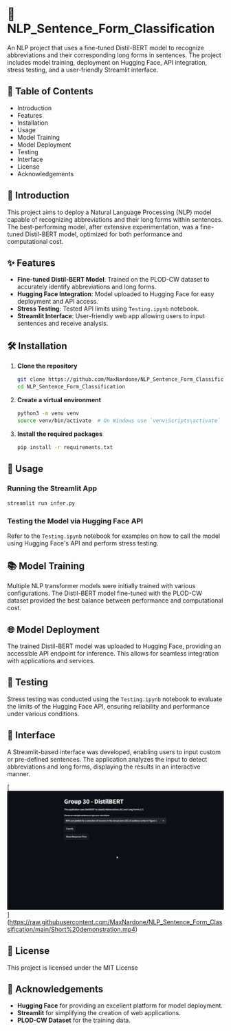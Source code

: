 # 🚀 NLP_Sentence_Form_Classification

An NLP project that uses a fine-tuned Distil-BERT model to recognize abbreviations and their corresponding long forms in sentences. The project includes model training, deployment on Hugging Face, API integration, stress testing, and a user-friendly Streamlit interface.

## 📖 Table of Contents

- Introduction
- Features
- Installation
- Usage
- Model Training
- Model Deployment
- Testing
- Interface
- License
- Acknowledgements

## 🌟 Introduction

This project aims to deploy a Natural Language Processing (NLP) model capable of recognizing abbreviations and their long forms within sentences. The best-performing model, after extensive experimentation, was a fine-tuned Distil-BERT model, optimized for both performance and computational cost.

## ✨ Features

- **Fine-tuned Distil-BERT Model**: Trained on the PLOD-CW dataset to accurately identify abbreviations and long forms.
- **Hugging Face Integration**: Model uploaded to Hugging Face for easy deployment and API access.
- **Stress Testing**: Tested API limits using `Testing.ipynb` notebook.
- **Streamlit Interface**: User-friendly web app allowing users to input sentences and receive analysis.
  
## 🛠️ Installation

1. **Clone the repository**

   ```bash
   git clone https://github.com/MaxNardone/NLP_Sentence_Form_Classification.git
   cd NLP_Sentence_Form_Classification
   ```
2. **Create a virtual environment**

   ```bash
   python3 -m venv venv
   source venv/bin/activate  # On Windows use `venv\Scripts\activate`
   ```

3. **Install the required packages**

   ```bash
   pip install -r requirements.txt
   ```

## 🚀 Usage

### Running the Streamlit App

```bash
streamlit run infer.py
```

### Testing the Model via Hugging Face API

Refer to the `Testing.ipynb` notebook for examples on how to call the model using Hugging Face's API and perform stress testing.

## 📚 Model Training

Multiple NLP transformer models were initially trained with various configurations. The Distil-BERT model fine-tuned with the PLOD-CW dataset provided the best balance between performance and computational cost.

## 🌐 Model Deployment

The trained Distil-BERT model was uploaded to Hugging Face, providing an accessible API endpoint for inference. This allows for seamless integration with applications and services.

## 🧪 Testing

Stress testing was conducted using the `Testing.ipynb` notebook to evaluate the limits of the Hugging Face API, ensuring reliability and performance under various conditions.

## 🎨 Interface

A Streamlit-based interface was developed, enabling users to input custom or pre-defined sentences. The application analyzes the input to detect abbreviations and long forms, displaying the results in an interactive manner.

[![Watch the video](https://raw.githubusercontent.com/MaxNardone/NLP_Sentence_Form_Classification/main/Thumbnail.png)]
(https://raw.githubusercontent.com/MaxNardone/NLP_Sentence_Form_Classification/main/Short%20demonstration.mp4)

## 📄 License

This project is licensed under the MIT License

## 🙏 Acknowledgements

- **Hugging Face** for providing an excellent platform for model deployment.
- **Streamlit** for simplifying the creation of web applications.
- **PLOD-CW Dataset** for the training data.
